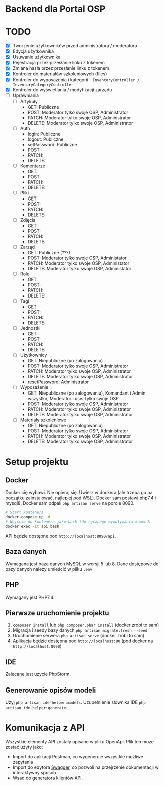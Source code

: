 # Backend dla Portal OSP

# TODO
- [x] Tworzenie użytkowników przed administratora / moderatora
- [x] Edycja użytkownika
- [x] Usuwanie użytkownika
- [x] Rejestracja przez przesłanie linku z tokenem
- [x] Zmiana hasła przez przesłanie linku z tokenem
- [x] Kontroler do materiałów szkoleniowych (files)
- [x] Kontroler do wyposażenia i kategorii - `InventoryController / InventoryCategoryController`
- [x] Kontroler do wyświetlania / modyfikacji zarządu
- [ ] Uprawniania
  - [ ] Artykuły
    - GET: Publiczne
    - POST: Moderator tylko swoje OSP, Administrator
    - PATCH: Moderator tylko swoje OSP, Administrator
    - DELETE: Moderator tylko swoje OSP, Administrator
  - [ ] Auth
    - login: Publiczne
    - logout: Publiczne
    - setPassword: Publiczne
    - POST:
    - PATCH:
    - DELETE:
  - [ ] Komentarze
    - GET:
    - POST:
    - PATCH:
    - DELETE:
  - [ ] Pliki
    - GET:
    - POST:
    - PATCH:
    - DELETE:
  - [ ] Zdjęcia
    - GET:
    - POST:
    - PATCH:
    - DELETE:
  - [ ] Zarząd
    - GET: Publiczne (???)
    - POST: Moderator tylko swoje OSP, Administator
    - PATCH: Moderator tylko swoje OSP, Administator
    - DELETE: Moderator tylko swoje OSP, Administator
  - [ ] Role
    - GET:
    - POST:
    - PATCH:
    - DELETE:
  - [ ] Tagi
    - GET:
    - POST:
    - PATCH:
    - DELETE:
  - [ ] Jednostki
    - GET:
    - POST:
    - PATCH:
    - DELETE:
  - [ ] Użytkownicy
    - GET: Niepubliczne (po zalogowaniu)
    - POST: Moderator tylko swoje OSP, Administrator
    - PATCH: Moderator tylko swoje OSP, Administrator
    - DELETE: Moderator tylko swoje OSP, Administrator
    - resetPassword: Administrator
  - [ ] Wyposażenie
    - GET: Niepubliczne (po zalogowaniu), Komandant i Admin wszystko, Moderator i user tylko swoje OSP
    - POST: Moderator tylko swoje OSP, Administrator
    - PATCH: Moderator tylko swoje OSP, Administrator
    - DELETE: Moderator tylko swoje OSP, Administrator
  - [ ] Materiały szkoleniowe
    - GET: Niepubliczne (po zalogowaniu)
    - POST: Moderator tylko swoje OSP, Administrator
    - PATCH: Moderator tylko swoje OSP, Administrator
    - DELETE: Moderator tylko swoje OSP, Administrator

# Setup projektu
## Docker
Docker cię wybawi. Nie opieraj się. Uwierz w dockera (ale trzeba go na początku zainstalować, najlepiej pod WSL).
Docker sam postawi php7.4 i mysql8.
Docker sam odpali `php artisan serve` na porcie 8090.

```bash
# Start kontenera
docker-compose up -d
# Wejście do kontenera jako bash (do ręcznego wywoływania komend)
docker exec -it api bash
```

API będzie dostępne pod `http://localhost:8090/api`.

## Baza danych
Wymagana jest baza danych MySQL w wersji 5 lub 8.
Dane dostępowe do bazy danych należy umieścić w pliku `.env`

## PHP
Wymagany jest PHP7.4.

## Pierwsze uruchomienie projektu
1. `composer install` lub `php composer.phar install` (docker zrobi to sam)
2. Migracja i seedy bazy danych `php artisan migrate:fresh --seed`
3. Uruchomienie serwera `php artisan serve` (docker zrobi to sam)
4. Aplikacja będzie dostępna pod `http://localhost:80` (pod docker na `http://localhost:8090`)

## IDE
Zalecane jest użycie PhpStorm.

## Generowanie opisów modeli
Użyj `php artisan ide-helper:models`.
Uzupełnienie słownika IDE `php artisan ide-helper:generate`.

# Komunikacja z API
Wszystkie elementy API zostały opisane w pliku OpenApi. Plik ten może zostać użyty jako:
- Import do aplikacji Postman, co wygeneruje wszystkie możliwe zapytania
- Import do edytora [Swagger](https://editor.swagger.io/), co pozwoli na przejrzenie dokumentacji w interaktywny sposób
- Wsad do generatora klientów API.

